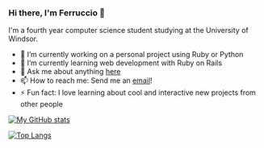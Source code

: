 ### Hi there, I'm Ferruccio 👋

<!--
**FerruccioSisti/FerruccioSisti** is a ✨ _special_ ✨ repository because its `README.md` (this file) appears on your GitHub profile. -->

I'm a fourth year computer science student studying at the University of Windsor.

- 🔭 I’m currently working on a personal project using Ruby or Python
- 🌱 I’m currently learning web development with Ruby on Rails
- 💬 Ask me about anything [here](https://github.com/FerruccioSisti/FerruccioSisti/issues)
- 📫 How to reach me: Send me an <a href = "mailto: sisti@uwindsor.ca">email</a>!
- ⚡ Fun fact: I love learning about cool and interactive new projects from other people


[![My GitHub stats](https://github-readme-stats.vercel.app/api?username=FerruccioSisti&count_private=true&show_icons=true&include_all_commits=true&theme=merko)](https://github.com/FerruccioSisti/github-readme-stats)

[![Top Langs](https://github-readme-stats.vercel.app/api/top-langs/?username=FerruccioSisti&layout=compact&theme=merko)](https://github.com/FerruccioSisti/github-readme-stats)
